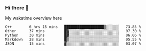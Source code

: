 ### Hi there 👋

<!--
**Jassy930/Jassy930** is a ✨ _special_ ✨ repository because its `README.md` (this file) appears on your GitHub profile.

Here are some ideas to get you started:

- 🔭 I’m currently working on ...
- 🌱 I’m currently learning ...
- 👯 I’m looking to collaborate on ...
- 🤔 I’m looking for help with ...
- 💬 Ask me about ...
- 📫 How to reach me: ...
- 😄 Pronouns: ...
- ⚡ Fun fact: ...
-->

My wakatime overview here
<!--START_SECTION:waka-->
```text
C++        6 hrs 15 mins   ██████████████████▒░░░░░░   73.85 % 
Other      37 mins         █▓░░░░░░░░░░░░░░░░░░░░░░░   07.30 % 
Python     30 mins         █▓░░░░░░░░░░░░░░░░░░░░░░░   06.06 % 
Markdown   28 mins         █▒░░░░░░░░░░░░░░░░░░░░░░░   05.55 % 
JSON       15 mins         ▓░░░░░░░░░░░░░░░░░░░░░░░░   03.07 % 
```
<!--END_SECTION:waka-->
